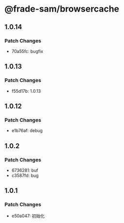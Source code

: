 # @frade-sam/browsercache

## 1.0.14

### Patch Changes

- 70a55fc: bugfix

## 1.0.13

### Patch Changes

- f55d17b: 1.0.13

## 1.0.12

### Patch Changes

- e1b76af: debug

## 1.0.2

### Patch Changes

- 6736281: buf
- c3587fd: bug

## 1.0.1

### Patch Changes

- e50a047: 初始化
